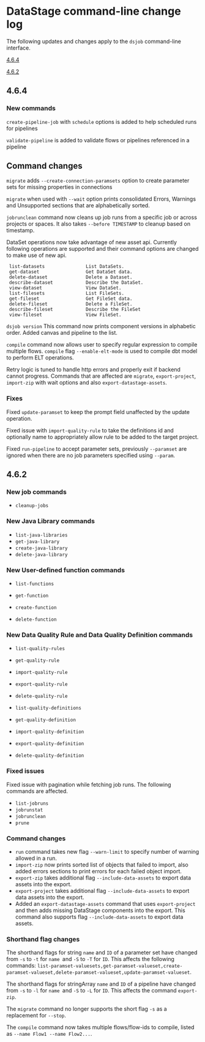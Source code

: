 


# DataStage command-line change log
The following updates and changes apply to the `dsjob` command-line
interface.


[4.6.4](4.6.4)

[4.6.2](4.6.2)

## 4.6.4

### New commands
`create-pipeline-job` with `schedule` options is added to help scheduled runs for pipelines

`validate-pipeline` is added to validate flows or pipelines referenced in a pipeline

## Command changes

`migrate` adds `--create-connection-paramsets` option to create parameter sets for missing properties in connections

`migrate` when used with `--wait` option prints consolidated Errors, Warnings and Unsupported sections that are alphabetically sorted.

`jobrunclean` command now cleans up job runs from a specific job or across projects or spaces. It also takes `--before TIMESTAMP` to cleanup based on timestamp.

DataSet operations now take advantage of new asset api. Currently following operations are supported and their command options are changed to make use of new api.
```
 list-datasets               List DataSets.
 get-dataset                 Get DataSet data.
 delete-dataset              Delete a Dataset.
 describe-dataset            Describe the DataSet.
 view-dataset                View DataSet.
 list-filesets               List FileSets.
 get-fileset                 Get FileSet data.
 delete-fileset              Delete a FileSet.
 describe-fileset            Describe the FileSet
 view-fileset                View FileSet.
```

`dsjob version`
This command now prints component versions in alphabetic order. Added canvas and pipeline to the list.

`compile` command now allows user to specify regular expression to compile multiple flows.
`compile` flag  `--enable-elt-mode` is used to compile dbt model to perform ELT operations.

Retry logic is tuned to handle http errors and properly exit if backend cannot progress. Commands that are affected are `migrate`, `export-project`, `import-zip` with wait options and also `export-datastage-assets`.

### Fixes

Fixed `update-paramset` to keep the prompt field unaffected by the update operation.

Fixed issue with `import-quality-rule` to take the definitions id and optionally name to appropriately allow rule to be added to the target project.

Fixed `run-pipeline` to accept parameter sets, previously `--paramset` are ignored when there are no job parameters specified using `--param`.


## 4.6.2


### New job commands


- `cleanup-jobs`




### New Java Library commands


- `list-java-libraries`
- `get-java-library`
- `create-java-library`
- `delete-java-library`




### New User-defined function commands


- `list-functions`
- `get-function`
- `create-function`

- `delete-function `




### New Data Quality Rule and Data Quality Definition commands


- `list-quality-rules`

- `get-quality-rule`

- `import-quality-rule `

- `export-quality-rule `

- `delete-quality-rule`

- `list-quality-definitions`

- `get-quality-definition`

- `import-quality-definition`

- `export-quality-definition`

- `delete-quality-definition`






### Fixed issues
Fixed issue with pagination while fetching job runs. The following commands are affected.
- `list-jobruns`
- `jobrunstat `
- `jobrunclean `
- `prune`





### Command changes


- `run` command takes new flag `--warn-limit` to specify number of warning allowed in a run. 
- `import-zip` now prints sorted list of objects that failed to import, also added errors sections to print errors for each failed object import. 
- `export-zip` takes additional flag `--include-data-assets` to export data assets into the export.
- `export-project` takes additional flag `--include-data-assets` to export data assets into the export. 
- Added an `export-datastage-assets` command that uses `export-project` and then adds missing DataStage components into the export. This
command also supports flag `--include-data-assets` to export data assets.






### Shorthand flag changes
The shorthand flags for string `name` and `ID` of a parameter set
have changed from `-s` to `-t` for `name `and
`-S` to `-T` for `ID`. This affects the following commands:
`list-paramset-valuesets,get-paramset-valueset,create-paramset-valueset,delete-paramset-valueset,update-paramset-valueset`.

The shorthand flags for stringArray `name` and `ID` of a pipeline
have changed from `-s` to `-l` for `name `and
`-S` to `-L` for `ID`. This affects the command
`export-zip`.

The `migrate` command no longer supports the short flag `-s` as a
replacement for `--stop`.

The `compile` command now takes multiple flows/flow-ids to compile, listed as
`--name Flow1 --name Flow2...`.
